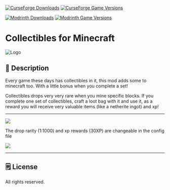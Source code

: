 [![CurseForge Downloads](https://cf.way2muchnoise.eu/561493.svg?badge_style=for_the_badge)][cf_mod] [![CurseForge Game Versions](https://cf.way2muchnoise.eu/versions/561493.svg?badge_style=for_the_badge)][cf_mod]

[![Modrinth Downloads](https://img.shields.io/modrinth/dt/YndbKiX8?label=Modrinth&logo=modrinth&style=for-the-badge)][mr_mod] [![Modrinth Game Versions](https://img.shields.io/modrinth/game-versions/YndbKiX8?label=Available%20for&logo=modrinth&style=for-the-badge)][mr_mod]

# Collectibles for Minecraft

![Logo](https://i.imgur.com/0140CTT.png)

## 📖 Description

Every game these days has collectibles in it, this mod adds some to minecraft too. With a little bonus when you complete a set!

Collectibles drops very very rare when you mine specific blocks. If you complete one set of collectibles, craft a loot bag with it and use it, as a reward you will receive very valuable items (like a netherite ingot) and xp!

-----

![](https://i.imgur.com/tbzgesI.png)

The drop rarity (1:1000) and xp rewards (30XP) are changeable in the config file


![](https://i.imgur.com/ZU2qTwT.png)

-----

## 🗒️ License

All rights reserved.

[cf_mod]: https://www.curseforge.com/minecraft/mc-mods/collectibles

[mr_mod]: https://modrinth.com/mod/collectibles
